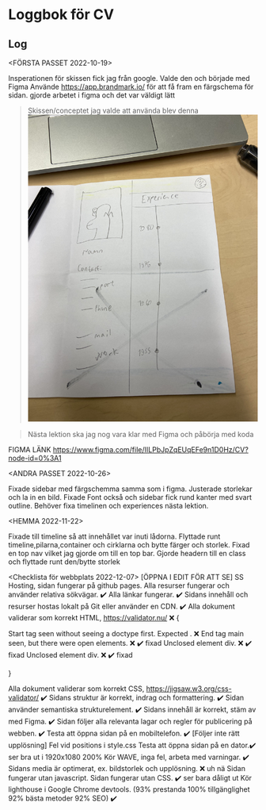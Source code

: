 # Loggbok för CV

## Log

<FÖRSTA PASSET 2022-10-19>

Insperationen för skissen fick jag från google.
Valde den och började med Figma
Använde https://app.brandmark.io/ för att få fram en färgschema för sidan.
gjorde arbetet i figma och det var väldigt lätt


> Skissen/conceptet jag valde att använda blev denna
![Github Logo](/skisser/skiss1.jpg)


> Nästa lektion ska jag nog vara klar med Figma och påbörja med koda




FIGMA LÄNK https://www.figma.com/file/IILPbJpZqEUqEFe9n1D0Hz/CV?node-id=0%3A1 

<ANDRA PASSET 2022-10-26>

Fixade sidebar med färgschemma samma som i figma. Justerade storlekar och la in en bild.
Fixade Font också och sidebar fick rund kanter med svart outline.
Behöver fixa timelinen och experiences nästa lektion.

<HEMMA 2022-11-22>

Fixade till timeline så att innehållet var inuti lådorna. Flyttade runt timeline,pilarna,container och cirklarna och bytte färger och storlek. Fixad en top nav vilket jag gjorde om till en top bar. Gjorde headern till en class och flyttade runt den/bytte storlek


<Checklista för webbplats 2022-12-07> [ÖPPNA I EDIT FÖR ATT SE]
SS
Hosting, sidan fungerar på github pages.
 Alla resurser fungerar och använder relativa sökvägar. ✔️
 Alla länkar fungerar. ✔️
 Sidans innehåll och resurser hostas lokalt på Git eller använder en CDN. ✔️
 Alla dokument validerar som korrekt HTML, https://validator.nu/  ❌ {
 
 Start tag seen without seeing a doctype first. Expected <!DOCTYPE html>. ❌ 
 End tag main seen, but there were open elements. ❌ ✔️ fixad
  Unclosed element div. ❌ ✔️ fixad
  Unclosed element div. ❌ ✔️ fixad
 
 }
 
 Alla dokument validerar som korrekt CSS, https://jigsaw.w3.org/css-validator/ ✔️
 Sidans struktur är korrekt, indrag och formattering. ✔️
 Sidan använder semantiska strukturelement. ✔️
 Sidans innehåll är korrekt, stäm av med Figma. ✔️
 Sidan följer alla relevanta lagar och regler för publicering på webben. ✔️
 Testa att öppna sidan på en mobiltelefon. ✔️  [Följer inte rätt upplösning] Fel vid positions i style.css
 Testa att öppna sidan på en dator.✔️ ser bra ut i 1920x1080 200%
 Kör WAVE, inga fel, arbeta med varningar. ✔️
 Sidans media är optimerat, ex. bildstorlek och upplösning. ❌ uh nä
 Sidan fungerar utan javascript.
 Sidan fungerar utan CSS. ✔️ ser bara dåligt ut
 Kör lighthouse i Google Chrome devtools. (93% prestanda 100% tillgänglighet 92% bästa metoder 92% SEO) ✔️
